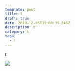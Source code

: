 ```yaml
---
template: post
title: t
draft: true
date: 2019-12-05T15:00:35.245Z
description: t
category: t
tags:
  - t
---
```

t

![](content/posts/DRAFT_MEDIA_FILES/cs.jpeg)
